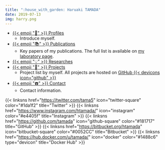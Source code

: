 ```yaml
---
title: ":house_with_garden: Haruaki TAMADA"
date: 2019-07-13
img: harry.png
---
```


* [{{< emoji ":bust_in_silhouette:" >}} Profiles](profiles)
    * Introduce myself.
* [{{< emoji ":books:" >}} Publications](publications)
    * Key papers of my publications.
	The full list is available on [my laboratory page](https://tamadalab.github.io/papers).
* [{{< emoji ":bulb:" >}} Researches](research)
* [{{< emoji ":rocket:"  >}} Projects](projects)
    * Project list by myself.  All projects are hosted on [GitHub {{< devicons icon="github" >}}](https://github.com/tamada) 
* [{{< emoji ":phone:" >}} Contact](contact)
    * Contact information.


{{< linksns href="https://twitter.com/tama5"          icon="twitter-square"   color="#1da1f2" title="Twitter" >}}
{{< linksns href="https://www.instagram.com/htamada/" icon="instagram"        color="#e4405f" title="Instagram" >}}
{{< linksns href="https://github.com/tamada"          icon="github-square"    color="#181717" title="GitHub" >}}
{{< linksns href="https://bitbucket.org/htamada"      icon="bitbucket-square" color="#0052CC" title="Bitbucket" >}}
{{< linksns href="https://hub.docker.com/u/tamada/"   icon="docker"           color="#1488c6" type="devicon" title="Docker Hub" >}}
